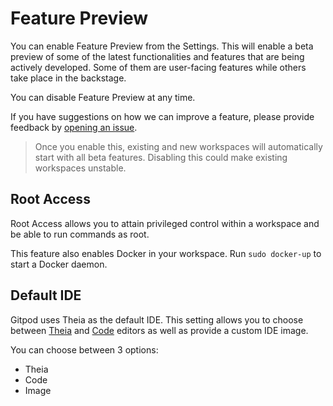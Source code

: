 # Feature Preview

You can enable Feature Preview from the Settings. This will enable a beta preview of some of the latest functionalities and features that are being actively developed. Some of them are user-facing features while others take place in the backstage.

You can disable Feature Preview at any time.

If you have suggestions on how we can improve a feature, please provide feedback by [opening an issue](https://github.com/gitpod-io/gitpod/issues/new/choose).

> Once you enable this, existing and new workspaces will automatically start with all beta features. Disabling this could make existing workspaces unstable. 

## Root Access

Root Access allows you to attain privileged control within a workspace and be able to run commands as root.

This feature also enables Docker in your workspace. Run `sudo docker-up` to start a Docker daemon.

## Default IDE

Gitpod uses Theia as the default IDE. This setting allows you to choose between [Theia](https://github.com/eclipse-theia/theia) and [Code](https://github.com/microsoft/vscode) editors as well as provide a custom IDE image.

You can choose between 3 options:

- Theia
- Code
- Image
